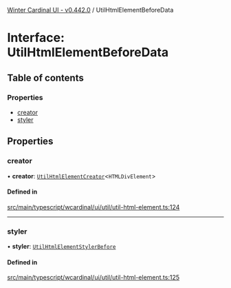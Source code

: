 [Winter Cardinal UI - v0.442.0](../index.md) / UtilHtmlElementBeforeData

# Interface: UtilHtmlElementBeforeData

## Table of contents

### Properties

- [creator](UtilHtmlElementBeforeData.md#creator)
- [styler](UtilHtmlElementBeforeData.md#styler)

## Properties

### creator

• **creator**: [`UtilHtmlElementCreator`](../index.md#utilhtmlelementcreator)\<`HTMLDivElement`\>

#### Defined in

[src/main/typescript/wcardinal/ui/util/util-html-element.ts:124](https://github.com/winter-cardinal/winter-cardinal-ui/blob/v0.442.0/src/main/typescript/wcardinal/ui/util/util-html-element.ts#L124)

___

### styler

• **styler**: [`UtilHtmlElementStylerBefore`](../index.md#utilhtmlelementstylerbefore)

#### Defined in

[src/main/typescript/wcardinal/ui/util/util-html-element.ts:125](https://github.com/winter-cardinal/winter-cardinal-ui/blob/v0.442.0/src/main/typescript/wcardinal/ui/util/util-html-element.ts#L125)
